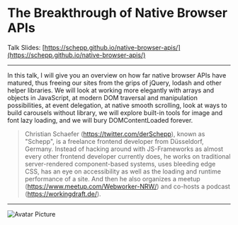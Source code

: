 The Breakthrough of Native Browser APIs
======

Talk Slides: [https://schepp.github.io/native-browser-apis/](https://schepp.github.io/native-browser-apis/)

---

In this talk, I will give you an overview on how far native browser APIs have matured, thus freeing our sites from the grips of jQuery, lodash and other helper libraries. We will look at working more elegantly with arrays and objects in JavaScript, at modern DOM traversal and manipulation possibilities, at event delegation, at native smooth scrolling, look at ways to build carousels without library, we will explore built-in tools for image and font lazy loading, and we will bury DOMContentLoaded forever.

> Christian Schaefer (https://twitter.com/derSchepp), known as "Schepp", is a freelance frontend developer from Düsseldorf, Germany. Instead of hacking around with JS-Frameworks as almost every other frontend developer currently does, he works on traditional server-rendered component-based systems, uses bleeding edge CSS, has an eye on accessibility as well as the loading and runtime performance of a site. And then he also organizes a meetup (https://www.meetup.com/Webworker-NRW/) and co-hosts a podcast (https://workingdraft.de/).

---

![Avatar Picture](https://s.gravatar.com/avatar/7096dcb1690ef7418c4e94518f2fed31?s=200) 
 
